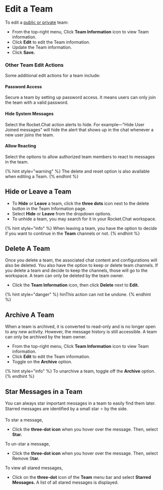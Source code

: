 # Edit a Team

To edit a [public or private](./) team:

* From the top-right menu, Click **Team Information** icon to view Team information.&#x20;
* Click **Edit** to edit the Team information.&#x20;
* Update the Team information.
* Click **Save.**

### Other Team Edit Actions

Some additional edit actions for a team include:

#### **Password Access**

Secure a team by setting up password access. It means users can only join the team with a valid password.

#### **Hide System Messages**

Select the Rocket.Chat action alerts to hide. For example—"Hide User Joined messages" will hide the alert that shows up in the chat whenever a new user joins the team.

#### **Allow Reacting**

Select the options to allow authorized team members to react to messages in the team.

{% hint style="warning" %}
The delete and reset option is also available when editing a Team.
{% endhint %}

## Hide or Leave a Team <a href="#hide-or-leave-a-team" id="hide-or-leave-a-team"></a>

* To **Hide** or **Leave** a team, click the **three dots** icon next to the delete button in the Team Information page.
* Select **Hide** or **Leave** from the dropdown options.
* To unhide a team, you may search for it in your Rocket.Chat workspace.

{% hint style="info" %}
When leaving a team, you have the option to decide if you want to continue in the **Team** channels or not.
{% endhint %}

## Delete A Team <a href="#delete-a-team" id="delete-a-team"></a>

Once you delete a team, the associated chat content and configurations will also be deleted. You also have the option to keep or delete team channels. If you delete a team and decide to keep the channels, those will go to the workspace. A team can only be deleted by the team owner.

* Click the **Team Information** icon, then click **Delete** next to **Edit.**

{% hint style="danger" %}
hinThis action can not be undone.
{% endhint %}

## Archive A Team  <a href="#archive-a-team" id="archive-a-team"></a>

When a team is archived, it is converted to read-only and is no longer open to any new activity. However, the message history is still accessible. A team can only be archived by the team owner.

* From the top-right menu, Click **Team Information** icon to view Team information.
* Click **Edit** to edit the Team information.
* Toggle on the **Archive** option.

{% hint style="info" %}
To unarchive a team, toggle off the **Archive** option.
{% endhint %}

## Star Messages in a Team

You can always star important messages in a team to easily find them later. Starred messages are identified by a small star ⭐ by the side.

To star a message,&#x20;

* Click the **three-dot icon** when you hover over the message. Then, select **Star.**

To un-star a message,&#x20;

* Click the **three-dot icon** when you hover over the message. Then, select Remove S**tar.**

To view all stared messages,&#x20;

* Click on the **three-dot** icon of the **Team** menu bar and select **Starred Messages.** A list of all stared messages is displayed.
